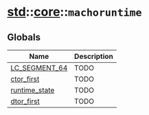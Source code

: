 # [std](./../../std.md)::[core](./../core.md)::`machoruntime`
## Globals
|Name|Description|
|----|-----------|
|[LC_SEGMENT_64](#todo)|TODO|
|[ctor_first](#todo)|TODO|
|[runtime_state](#todo)|TODO|
|[dtor_first](#todo)|TODO|
